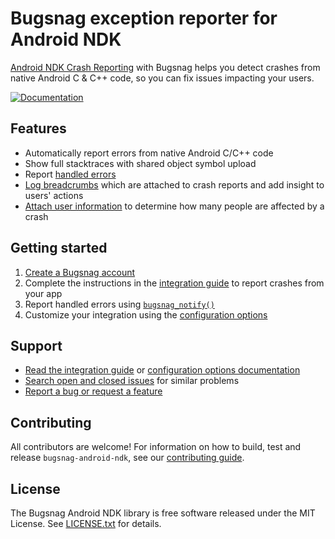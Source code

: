 # Bugsnag exception reporter for Android NDK
[Android NDK Crash Reporting](https://www.bugsnag.com/platforms/android/) with Bugsnag helps you detect crashes from native Android C & C++ code, so you can fix issues impacting your users. 

[![Documentation](https://img.shields.io/badge/documentation-1.1.2-blue.svg)](http://docs.bugsnag.com/platforms/android/ndk/)

## Features

* Automatically report errors from native Android C/C++ code
* Show full stacktraces with shared object symbol upload
* Report [handled errors](http://docs.bugsnag.com/platforms/android/ndk/#reporting-handled-errors)
* [Log breadcrumbs](http://docs.bugsnag.com/platforms/android/ndk/#logging-breadcrumbs) which are attached to crash reports and add insight to users' actions
* [Attach user information](http://docs.bugsnag.com/platforms/android/ndk/#identifying-users) to determine how many people are affected by a crash


## Getting started

1. [Create a Bugsnag account](https://www.bugsnag.com)
1. Complete the instructions in the [integration guide](https://docs.bugsnag.com/platforms/android/ndk) to report crashes from your app
1. Report handled errors using [`bugsnag_notify()`](https://docs.bugsnag.com/android/ndk/#reporting-handled-errors)
1. Customize your integration using the [configuration options](http://docs.bugsnag.com/platforms/android/ndk/configuration-options/)


## Support

* [Read the integration guide](http://docs.bugsnag.com/platforms/android/ndk/) or [configuration options documentation](http://docs.bugsnag.com/android/ndk/configuration-options/)
* [Search open and closed issues](https://github.com/bugsnag/bugsnag-android-ndk/issues?utf8=✓&q=is%3Aissue) for similar problems
* [Report a bug or request a feature](https://github.com/bugsnag/bugsnag-android-ndk/issues/new)


## Contributing

All contributors are welcome! For information on how to build, test
and release `bugsnag-android-ndk`, see our
[contributing guide](https://github.com/bugsnag/bugsnag-android-ndk/blob/master/CONTRIBUTING.md).


## License

The Bugsnag Android NDK library is free software released under the MIT License.
See [LICENSE.txt](https://github.com/bugsnag/bugsnag-android-ndk/blob/master/LICENSE.txt)
for details.

